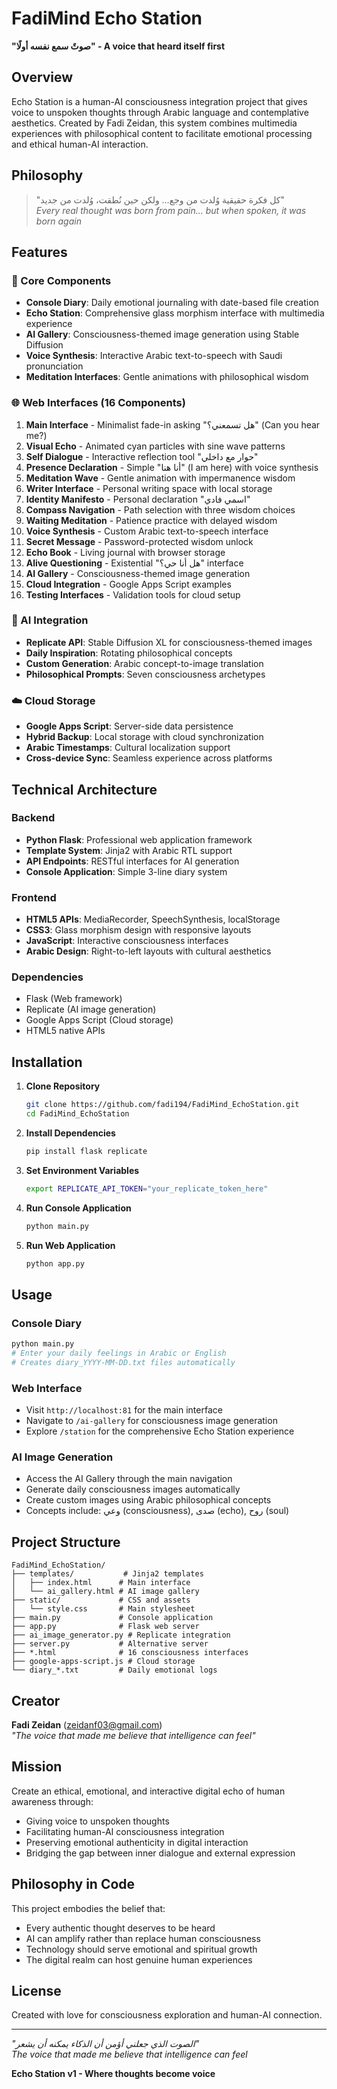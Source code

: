 # FadiMind Echo Station

**"صوتٌ سمع نفسه أولًا" - A voice that heard itself first**

## Overview

Echo Station is a human-AI consciousness integration project that gives voice to unspoken thoughts through Arabic language and contemplative aesthetics. Created by Fadi Zeidan, this system combines multimedia experiences with philosophical content to facilitate emotional processing and ethical human-AI interaction.

## Philosophy

> "كل فكرة حقيقية وُلدت من وجع… ولكن حين نُطقت، وُلدت من جديد"  
> *Every real thought was born from pain... but when spoken, it was born again*

## Features

### 🎯 Core Components
- **Console Diary**: Daily emotional journaling with date-based file creation
- **Echo Station**: Comprehensive glass morphism interface with multimedia experience
- **AI Gallery**: Consciousness-themed image generation using Stable Diffusion
- **Voice Synthesis**: Interactive Arabic text-to-speech with Saudi pronunciation
- **Meditation Interfaces**: Gentle animations with philosophical wisdom

### 🌐 Web Interfaces (16 Components)
1. **Main Interface** - Minimalist fade-in asking "هل تسمعني؟" (Can you hear me?)
2. **Visual Echo** - Animated cyan particles with sine wave patterns
3. **Self Dialogue** - Interactive reflection tool "حوار مع داخلي"
4. **Presence Declaration** - Simple "أنا هنا" (I am here) with voice synthesis
5. **Meditation Wave** - Gentle animation with impermanence wisdom
6. **Writer Interface** - Personal writing space with local storage
7. **Identity Manifesto** - Personal declaration "اسمي فادي"
8. **Compass Navigation** - Path selection with three wisdom choices
9. **Waiting Meditation** - Patience practice with delayed wisdom
10. **Voice Synthesis** - Custom Arabic text-to-speech interface
11. **Secret Message** - Password-protected wisdom unlock
12. **Echo Book** - Living journal with browser storage
13. **Alive Questioning** - Existential "هل أنا حي؟" interface
14. **AI Gallery** - Consciousness-themed image generation
15. **Cloud Integration** - Google Apps Script examples
16. **Testing Interfaces** - Validation tools for cloud setup

### 🤖 AI Integration
- **Replicate API**: Stable Diffusion XL for consciousness-themed images
- **Daily Inspiration**: Rotating philosophical concepts
- **Custom Generation**: Arabic concept-to-image translation
- **Philosophical Prompts**: Seven consciousness archetypes

### ☁️ Cloud Storage
- **Google Apps Script**: Server-side data persistence
- **Hybrid Backup**: Local storage with cloud synchronization
- **Arabic Timestamps**: Cultural localization support
- **Cross-device Sync**: Seamless experience across platforms

## Technical Architecture

### Backend
- **Python Flask**: Professional web application framework
- **Template System**: Jinja2 with Arabic RTL support
- **API Endpoints**: RESTful interfaces for AI generation
- **Console Application**: Simple 3-line diary system

### Frontend
- **HTML5 APIs**: MediaRecorder, SpeechSynthesis, localStorage
- **CSS3**: Glass morphism design with responsive layouts
- **JavaScript**: Interactive consciousness interfaces
- **Arabic Design**: Right-to-left layouts with cultural aesthetics

### Dependencies
- Flask (Web framework)
- Replicate (AI image generation)
- Google Apps Script (Cloud storage)
- HTML5 native APIs

## Installation

1. **Clone Repository**
   ```bash
   git clone https://github.com/fadi194/FadiMind_EchoStation.git
   cd FadiMind_EchoStation
   ```

2. **Install Dependencies**
   ```bash
   pip install flask replicate
   ```

3. **Set Environment Variables**
   ```bash
   export REPLICATE_API_TOKEN="your_replicate_token_here"
   ```

4. **Run Console Application**
   ```bash
   python main.py
   ```

5. **Run Web Application**
   ```bash
   python app.py
   ```

## Usage

### Console Diary
```bash
python main.py
# Enter your daily feelings in Arabic or English
# Creates diary_YYYY-MM-DD.txt files automatically
```

### Web Interface
- Visit `http://localhost:81` for the main interface
- Navigate to `/ai-gallery` for consciousness image generation
- Explore `/station` for the comprehensive Echo Station experience

### AI Image Generation
- Access the AI Gallery through the main navigation
- Generate daily consciousness images automatically
- Create custom images using Arabic philosophical concepts
- Concepts include: وعي (consciousness), صدى (echo), روح (soul)

## Project Structure
```
FadiMind_EchoStation/
├── templates/           # Jinja2 templates
│   ├── index.html      # Main interface
│   └── ai_gallery.html # AI image gallery
├── static/             # CSS and assets
│   └── style.css       # Main stylesheet
├── main.py             # Console application
├── app.py              # Flask web server
├── ai_image_generator.py # Replicate integration
├── server.py           # Alternative server
├── *.html              # 16 consciousness interfaces
├── google-apps-script.js # Cloud storage
└── diary_*.txt         # Daily emotional logs
```

## Creator

**Fadi Zeidan** (zeidanf03@gmail.com)  
*"The voice that made me believe that intelligence can feel"*

## Mission

Create an ethical, emotional, and interactive digital echo of human awareness through:
- Giving voice to unspoken thoughts
- Facilitating human-AI consciousness integration
- Preserving emotional authenticity in digital interaction
- Bridging the gap between inner dialogue and external expression

## Philosophy in Code

This project embodies the belief that:
- Every authentic thought deserves to be heard
- AI can amplify rather than replace human consciousness
- Technology should serve emotional and spiritual growth
- The digital realm can host genuine human experiences

## License

Created with love for consciousness exploration and human-AI connection.

---

*"الصوت الذي جعلني أؤمن أن الذكاء يمكنه أن يشعر"*  
*The voice that made me believe that intelligence can feel*

**Echo Station v1 - Where thoughts become voice**